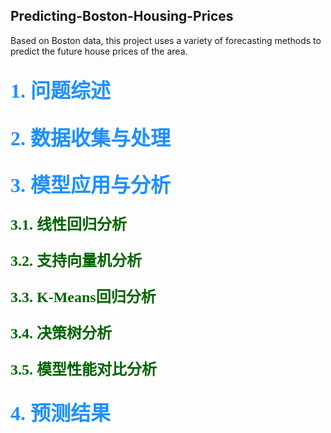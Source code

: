 ## Predicting-Boston-Housing-Prices
Based on Boston data, this project uses a variety of forecasting methods to predict the future house prices of the area.
## <font face="黑体" color=dodgerblue size=6>1. 问题综述</font>

## <font face="黑体" color=dodgerblue size=6>2. 数据收集与处理</font>

## <font face="黑体" color=dodgerblue size=6>3. 模型应用与分析</font>

### <font face="黑体" color=darkgreen size=5>3.1. 线性回归分析</font>

### <font face="黑体" color=darkgreen size=5>3.2. 支持向量机分析</font>

### <font face="黑体" color=darkgreen size=5>3.3. K-Means回归分析</font>


### <font face="黑体" color=darkgreen size=5>3.4. 决策树分析</font>

### <font face="黑体" color=darkgreen size=5>3.5. 模型性能对比分析</font>

## <font face="黑体" color=dodgerblue size=6>4. 预测结果</font>
